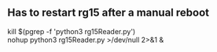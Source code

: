 Has to restart rg15 after a manual reboot 
---------


kill $(pgrep -f 'python3 rg15Reader.py')  
nohup python3 rg15Reader.py >/dev/null 2>&1 &
